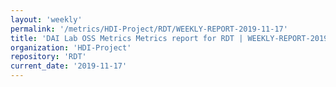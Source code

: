 ```yaml
---
layout: 'weekly'
permalink: '/metrics/HDI-Project/RDT/WEEKLY-REPORT-2019-11-17'
title: 'DAI Lab OSS Metrics Metrics report for RDT | WEEKLY-REPORT-2019-11-17'
organization: 'HDI-Project'
repository: 'RDT'
current_date: '2019-11-17'
---
```

